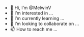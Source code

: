 - 👋 Hi, I’m @MelwinV
- 👀 I’m interested in ...
- 🌱 I’m currently learning ...
- 💞️ I’m looking to collaborate on ...
- 📫 How to reach me ...

<!---
MelwinV/MelwinV is a ✨ special ✨ repository because its `README.md` (this file) appears on your GitHub profile.
You can click the Preview link to take a look at your changes.
--->
